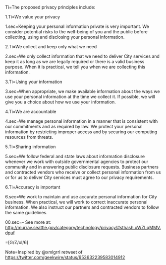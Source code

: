 Ti=The proposed privacy principles include:

1.Ti=We value your privacy

1.sec=Keeping your personal information private is very important. We consider potential risks to the well-being of you and the public before collecting, using and disclosing your personal information.

2.Ti=We collect and keep only what we need

2.sec=We only collect information that we need to deliver City services and keep it as long as we are legally required or there is a valid business purpose. When it is practical, we tell you when we are collecting this information.

3.Ti=Using your information

3.sec=When appropriate, we make available information about the ways we use your personal information at the time we collect it. If possible, we will give you a choice about how we use your information.

4.Ti=We are accountable

4.sec=We manage personal information in a manner that is consistent with our commitments and as required by law. We protect your personal information by restricting improper access and by securing our computing resources from threats.

5.Ti=Sharing information

5.sec=We follow federal and state laws about information disclosure whenever we work with outside governmental agencies to protect our community and in answering public disclosure requests. Business partners and contracted vendors who receive or collect personal information from us or for us to deliver City services must agree to our privacy requirements.

6.Ti=Accuracy is important

6.sec=We work to maintain and use accurate personal information for City business. When practical, we will work to correct inaccurate personal information. We also instruct our partners and contracted vendors to follow the same guidelines.

00.sec=- See more at: <a href="http://murray.seattle.gov/category/technology/privacy/#sthash.oWZLqMMV.dpuf">http://murray.seattle.gov/category/technology/privacy/#sthash.oWZLqMMV.dpuf</a>

=[G/Z/ol/6]

Note=Inspired by @xmlgrrl retweet of <a href="https://twitter.com/geekwire/status/653632239583014912">https://twitter.com/geekwire/status/653632239583014912</a>
